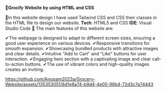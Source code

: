 🎯𝐆𝐫𝐨𝐜𝐢𝐟𝐲 𝐖𝐞𝐛𝐬𝐢𝐭𝐞 𝐛𝐲 𝐮𝐬𝐢𝐧𝐠 𝐇𝐓𝐌𝐋 𝐚𝐧𝐝 𝐂𝐒𝐒 

📌In this website design I have used Tailwind CSS and CSS their classes in the HTML file to design our website.
𝐓𝐞𝐜𝐡: HTML5 and CSS
𝐈𝐃𝐄: Visual Studio Code 
🔶 The main features of this website are:

✔The webpage is designed to adapt to different screen sizes, ensuring a good user experience on various devices.
✔Responsive transitions for smooth expansion.
✔Showcasing bundled products with attractive images and clear details.
✔Intuitive "Add to Cart" and "Like" buttons for user interaction.
✔Engaging hero section with a captivating image and clear call-to-action buttons.
✔The use of vibrant colors and high-quality images creates an inviting.


https://github.com/Anupam2023a/Grocery-Website/assets/135353051/8d1e6a74-b9d4-4e05-96b4-72d3c7a74443

